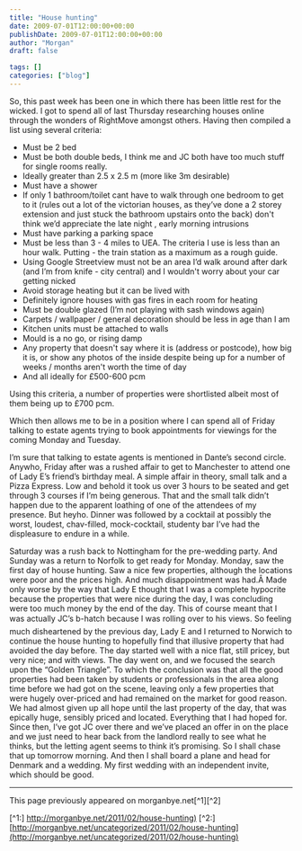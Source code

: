```yaml
---
title: "House hunting"
date: 2009-07-01T12:00:00+00:00
publishDate: 2009-07-01T12:00:00+00:00
author: "Morgan"
draft: false

tags: []
categories: ["blog"]
---
```


So, this past week has been one in which there has been little rest for the wicked.  I got to spend all of last Thursday researching houses online through the wonders of RightMove amongst others.  Having then compiled a list using several criteria:

- Must be 2 bed
- Must be both double beds, I think me and JC both have too much stuff for single rooms really.
- Ideally greater than 2.5 x 2.5 m (more like 3m desirable)
- Must have a shower
- If only 1 bathroom/toilet cant have to walk through one bedroom to get to it (rules out a lot of the victorian houses, as they’ve done a 2 storey extension and just stuck the bathroom upstairs onto the back) don't think we’d appreciate the late night , early morning intrusions
- Must have parking a parking space
- Must be less than 3 - 4 miles to UEA.  The criteria I use is less than an hour walk.  Putting - the train station as a maximum as a rough guide.
- Using Google Streetview must not be an area I’d walk around after dark (and I’m from knife - city central) and I wouldn't worry about your car getting nicked
- Avoid storage heating but it can be lived with
- Definitely ignore houses with gas fires in each room for heating
- Must be double glazed (I’m not playing with sash windows again)
- Carpets / wallpaper / general decoration should be less in age than I am
- Kitchen units must be attached to walls
- Mould is a no go, or rising damp
- Any property that doesn't say where it is (address or postcode), how big it is, or show any photos of the inside despite being up for a number of weeks / months aren't worth the time of day
- And all ideally for £500-600 pcm

Using this criteria, a number of properties were shortlisted albeit most of them being up to £700 pcm.

Which then allows me to be in a position where I can spend all of Friday talking to estate agents trying to book appointments for viewings for the coming Monday and Tuesday.

I’m sure that talking to estate agents is mentioned in Dante’s second circle. Anywho, Friday after was a rushed affair to get to Manchester to attend one of Lady E’s friend’s birthday meal. A simple affair in theory, small talk and a Pizza Express.  Low and behold it took us over 3 hours to be seated and get through 3 courses if I’m being generous.  That and the small talk didn’t happen due to the apparent loathing of one of the attendees of my presence.  But heyho.  Dinner was followed by a cocktail at possibly the worst, loudest, chav-filled, mock-cocktail, studenty bar I’ve had the displeasure to endure in a while.

Saturday was a rush back to Nottingham for the pre-wedding party.  And Sunday was a return to Norfolk to get ready for Monday. Monday, saw the first day of house hunting.  Saw a nice few properties, although the locations were poor and the prices high.  And much disappointment was had.Â  Made only worse by the way that Lady E thought that I was a complete hypocrite because the properties that were nice during the day, I was concluding were too much money by the end of the day.  This of course meant that I was actually JC’s b-hatch because I was rolling over to his views. So feeling much disheartened by the previous day, Lady E and I returned to Norwich to continue the house hunting to hopefully find that illusive property that had avoided the day before.  The day started well with a nice flat, still pricey, but very nice; and with views.  The day went on, and we focused the search upon the “Golden Triangle”.  To which the conclusion was that all the good properties had been taken by students or professionals in the area along time before we had got on the scene, leaving only a few properties that were hugely over-priced and had remained on the market for good reason. We had almost given up all hope until the last property of the day, that was epically huge, sensibly priced and located.  Everything that I  had hoped for.  Since then, I’ve got JC over there and we’ve placed an offer in on the place and we just need to hear back from the landlord really to see what he thinks, but the letting agent seems to think it’s promising. So I shall chase that up tomorrow morning. And then I shall board a plane and head for Denmark and a wedding.  My first wedding with an independent invite, which should be good.

----
This page previously appeared on morganbye.net[^1][^2]

[^1:] [http://morganbye.net/2011/02/house-hunting)](http://morganbye.net/2011/02/house-hunting)
[^2:] [http://morganbye.net/uncategorized/2011/02/house-hunting](http://morganbye.net/uncategorized/2011/02/house-hunting)

